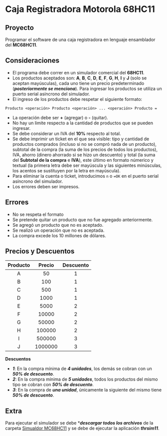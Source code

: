 # Caja Registradora Motorola 68HC11

Proyecto
--------------------------------------------------------------------------------------------------------------------------------------------------------
Programar el software de una caja registradora en lenguaje ensamblador del **MC68HC11**.

Consideraciones
--------------------------------------------------------------------------------------------------------------------------------------------------------
- El programa debe correr en un simulador comercial del **68HC11**.
- Los productos aceptados son: **A**, **B**, **C**, **D**, **E**, **F**, **G**, **H**, **I** y **J** (solo se aceptan mayúsculas), cada uno tiene un precio predeterminado (***posteriormente se menciona***). Para ingresar los productos se utiliza un puerto serial asíncrono del simulador.
- El ingreso de los productos debe respetar el siguiente formato:

`Producto <operación> Producto <operación> ... <operación> Producto =`

- La operación debe ser **+** (agregar) o **-** (quitar).
- No hay un limite respecto a la cantidad de productos que se pueden ingresar.
- Se debe considerar un IVA del **10%** respecto al total.
- Se debe imprimir un ticket en el que sea visible: tipo y cantidad de productos comprados (incluso si no se compró nada de un producto), subtotal de la compra (la suma de los precios de todos los productos), IVA, ahorro (dinero ahorrado si se hizo un descuento) y total (la suma del **Subtotal de la compra** e **IVA**), este último en formato númerico y textual (la primera letra debe ser mayúscula y las siguientes minúsculas, los acentos se sustituyen por la letra en mayúscula).
- Para eliminar la cuenta o ticket, introducimos `n` o `=OK` en el puerto serial asíncrono del simulador.
- Los errores deben ser impresos.

Errores
--------------------------------------------------------------------------------------------------------------------------------------------------------
- No se respeta el formato
- Se pretende quitar un producto que no fue agregado anteriormente.
- Se agregó un producto que no es aceptado.
- Se realizó un operación que no es aceptada.
- La compra excede los 10 millones de dólares.

Precios y Descuentos
--------------------------------------------------------------------------------------------------------------------------------------------------------
| Producto |        Precio        |                   Descuento                   |
| :--------: | :--------------------: | :--------------------------------------------: |
|     A    |              50      | 1 |
|     B    |             100      | 1 |
|     C    |             500      | 1 |
|     D    |            1000      | 1 |
|     E    |            5000      | 2 |
|     F    |           10000      | 2 |
|     G    |           50000      | 2 |
|     H    |          100000      | 2 |
|     I    |          500000      | 3 |
|     J    |         1000000      | 3 |

**Descuentos**
- ***1***: En la compra mínima de ***4 unidades***, los demás se cobran con un ***50% de descuento***.
- ***2***: En la compra mínima de ***5 unidades***, todos los productos del mismo tipo se cobran con ***50% de descuento***.
- ***3***: En la compra de ***una unidad***, únicamente la siguiente del mismo tiene ***50% de descuento***.

Extra
--------------------------------------------------------------------------------------------------------------------------------------------------------
Para ejecutar el simulador se debe ****descargar todos los archivos*** de la carpeta [Simualdor MC68HC11](https://github.com/BarrigueteHector/Caja-Registradora-Motorola-68HC11/tree/main/Simulador%2068HC11) y se debe de ejecutar la aplicación ***thrsim11***.
